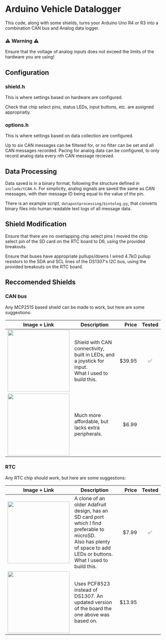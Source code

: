 # Arduino Vehicle Datalogger

This code, along with some shields, turns your Arduino Uno R4 or R3 into a combination CAN bus and Analog data logger.

### ⚠️ Warning ⚠️
Ensure that the voltage of analog inputs does not exceed the limits of the hardware you are using!

## Configuration
### shield.h
This is where settings based on hardware are configured.

Check that chip select pins, status LEDs, input buttons, etc. are assigned appropriatly.

### options.h
This is where settings based on data collection are configured.

Up to six CAN messages can be filtered for, or no filter can be set and all CAN messages recorded.
Pacing for analog data can be configured, to only record analog data every nth CAN message recieved.

## Data Processing

Data saved is in a binary format, following the structure defined in `include/tCAN.h`.
For simplicity, analog signals are saved the same as CAN messages, with their message ID being equal to the value of the pin. 

There is an example script, `datapostprocessing/bintolog.py`, that converts binary files into human readable text logs of all message data.

## Shield Modification

Ensure that there are no overlapping chip select pins
I moved the chip select pin of the SD card on the RTC board to D6, using the provided breakouts.

Ensure that buses have appropriate pullups/downs
I wired 4.7kΩ pullup resistors to the SDA and SCL lines of the DS1307's I2C bus, using the provided breakouts on the RTC board.

## Reccomended Shields

### CAN bus

Any MCP2515 based shield can be made to work, but here are some suggestions:

Image + Link | Description | Price | Tested
:--: | ---- | ---: | :--:
[<img src="https://www.sparkfun.com/media/catalog/product/cache/a793f13fd3d678cea13d28206895ba0c/1/3/13262-01.jpg" width="200">](https://www.sparkfun.com/can-bus-shield.html) | Shield with CAN connectivity, built in LEDs, and a joystick for input.<br>What I used to build this. | $39.95 | ✅
[<img src="https://productimages.microcenter.com/655014_464875_01_front_zoom.jpg" width="200">](https://www.microcenter.com/product/655014/inland-ks0411-can-bus-shield) | Much more affordable, but lacks extra peripherals. | $6.99 | 

### RTC

Any RTC chip should work, but here are some suggestions:

Image + Link | Description | Price | Tested
:--: | ---- | ---: | :--:
[<img src="https://m.media-amazon.com/images/I/61A8iYOE2JL._SX522_.jpg" width="200">](https://www.amazon.com/HiLetgo-Logging-Recorder-Logger-Arduino/dp/B00PI6TQWO) | A clone of an older Adafruit design, has an SD card port which I find preferable to microSD.<br>Also has plenty of space to add LEDs or buttons.<br>What I used to build this. | $7.99 | ✅
[<img src="https://cdn-shop.adafruit.com/230x173/1141-12.jpg" width="200">](https://www.adafruit.com/product/1141) | Uses PCF8523 instead of DS1307. An updated version of the board the one above was based on. | $13.95 | 
